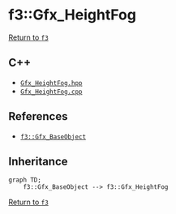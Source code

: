 # f3::Gfx_HeightFog

[Return to `f3`](/docs/f3.md)

## C++

- [`Gfx_HeightFog.hpp`](/src/f3/Gfx_HeightFog.hpp)
- [`Gfx_HeightFog.cpp`](/src/f3/Gfx_HeightFog.cpp)

## References

- [`f3::Gfx_BaseObject`](/docs/f3/Gfx_BaseObject.md)

## Inheritance

```mermaid
graph TD;
    f3::Gfx_BaseObject --> f3::Gfx_HeightFog
```

[Return to `f3`](/docs/f3.md)